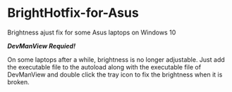 # BrightHotfix-for-Asus
Brightness ajust fix for some Asus laptops on Windows 10

***DevManView Requied!***

On some laptops after a while, brightness is no longer adjustable. Just add the executable file to the autoload along with the executable file of DevManView and double click the tray icon to fix the brightness when it is broken.
